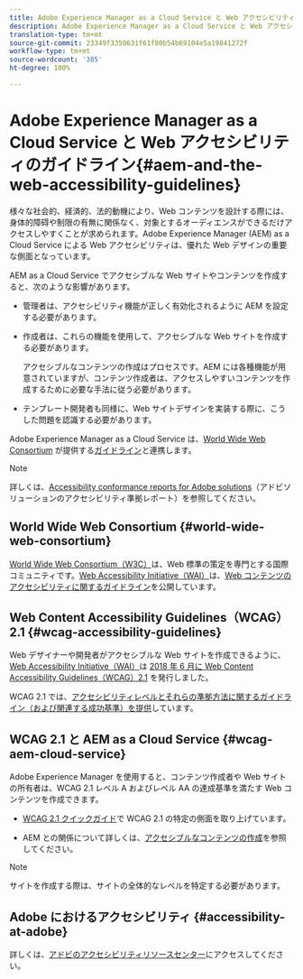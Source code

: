 ```yaml
---
title: Adobe Experience Manager as a Cloud Service と Web アクセシビリティのガイドライン
description: Adobe Experience Manager as a Cloud Service と Web アクセシビリティガイドラインの概要
translation-type: tm+mt
source-git-commit: 23349f3350631f61f80b54b69104e5a19841272f
workflow-type: tm+mt
source-wordcount: '385'
ht-degree: 100%

---
```



# Adobe Experience Manager as a Cloud Service と Web アクセシビリティのガイドライン{#aem-and-the-web-accessibility-guidelines}

様々な社会的、経済的、法的動機により、Web コンテンツを設計する際には、身体的障碍や制限の有無に関係なく、対象とするオーディエンスができるだけアクセスしやすくことが求められます。Adobe Experience Manager (AEM) as a Cloud Service による Web アクセシビリティは、優れた Web デザインの重要な側面となっています。

AEM as a Cloud Service でアクセシブルな Web サイトやコンテンツを作成すると、次のような影響があります。

* 管理者は、アクセシビリティ機能が正しく有効化されるように AEM を設定する必要があります。

* 作成者は、これらの機能を使用して、アクセシブルな Web サイトを作成する必要があります。

   アクセシブルなコンテンツの作成はプロセスです。AEM には各種機能が用意されていますが、コンテンツ作成者は、アクセスしやすいコンテンツを作成するために必要な手法に従う必要があります。

* テンプレート開発者も同様に、Web サイトデザインを実装する際に、こうした問題を認識する必要があります。

Adobe Experience Manager as a Cloud Service は、[World Wide Web Consortium](#world-wide-web-consortium) が提供する[ガイドライン](#wcag-accessibility-guidelines)と連携します。

>[!NOTE]
>
>詳しくは、[Accessibility conformance reports for Adobe solutions](https://www.adobe.com/accessibility/compliance.html)（アドビソリューションのアクセシビリティ準拠レポート）を参照してください。

## World Wide Web Consortium {#world-wide-web-consortium}

[World Wide Web Consortium（W3C）](https://www.w3.org/)は、Web 標準の策定を専門とする国際コミュニティです。[Web Accessibility Initiative（WAI）](https://www.w3.org/WAI/)は、[Web コンテンツのアクセシビリティに関するガイドライン](#wcag-accessibility-guidelines)を公開しています。

## Web Content Accessibility Guidelines（WCAG）2.1 {#wcag-accessibility-guidelines}

Web デザイナーや開発者がアクセシブルな Web サイトを作成できるように、[Web Accessibility Initiative（WAI）](https://www.w3.org/WAI/)は [2018 年 6 月に Web Content Accessibility Guidelines（WCAG）2.1](https://www.w3.org/TR/WCAG/) を発行しました。

WCAG 2.1 では、[アクセシビリティレベルとそれらの準拠方法に関するガイドライン（および関連する成功基準）を提供](https://www.w3.org/TR/WCAG/#conformance)しています。

## WCAG 2.1 と AEM as a Cloud Service {#wcag-aem-cloud-service}

Adobe Experience Manager を使用すると、コンテンツ作成者や Web サイトの所有者は、WCAG 2.1 レベル A およびレベル AA の達成基準を満たす Web コンテンツを作成できます。

* [WCAG 2.1 クイックガイド](/help/onboarding/accessibility/quick-guide-wcag.md)で WCAG 2.1 の特定の側面を取り上げています。

* AEM との関係について詳しくは、[アクセシブルなコンテンツの作成](/help/sites-cloud/authoring/fundamentals/accessible-content.md)を参照してください。

>[!NOTE]
>
>サイトを作成する際は、サイトの全体的なレベルを特定する必要があります。

<!--
* [Configuring the Rich Text Editor for Producing Accessible Sites](/help/sites-administering/rte-accessible-content.md)
  Guidelines on how administrators can configure AEM for producing accessible content.
-->

<!--
* [Creating Accessible Adaptive Forms](/help/forms/using/creating-accessible-adaptive-forms.md)
  Adobe Experience Manager (AEM) includes a number of features and capabilities that enhance the usability of adaptive forms for users with different abilities. The solution also assists form authors in creating accessible adaptive forms.
-->

## Adobe におけるアクセシビリティ {#accessibility-at-adobe}

詳しくは、[アドビのアクセシビリティリソースセンター](https://www.adobe.com/accessibility/)にアクセスしてください。


